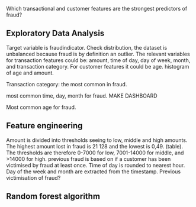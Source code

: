 Which transactional and customer features are the strongest predictors of fraud?

## Exploratory Data Analysis
Target variable is fraudindicator. Check distribution, the dataset is unbalanced because fraud is by definition an outlier. 
The relevant variables for transaction features could be: amount, time of day, day of week, month, and transaction category. 
For customer features it could be age.
histogram of age and amount.

Transaction category: the most common in fraud.

most common time, day, month for fraud. MAKE DASHBOARD

Most common age for fraud.

## Feature engineering
Amount is divided into thresholds seeing to low, middle and high amounts. The highest amount lost in fraud is 21 128 and the lowest is 0,49. (table). The thresholds are 
therefore 0-7000 for low, 7001-14000 for middle, and >14000 for high. 
previous fraud is based on if a customer has been victimised by fraud at least once. 
Time of day is rounded to nearest hour.
Day of the week and month are extracted from the timestamp.
Previous victimisation of fraud?

## Random forest algorithm
